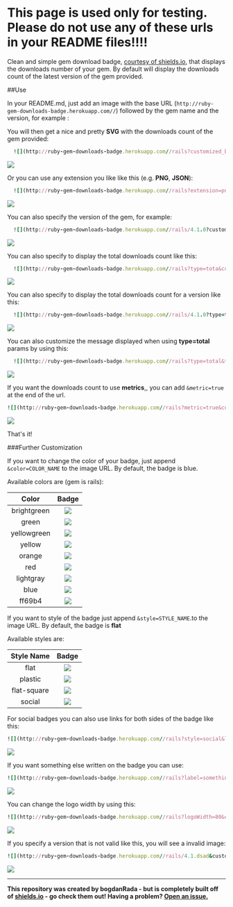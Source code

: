 This page is used only for testing. Please do not use any of these urls in your README files!!!!
================================================================================================

Clean and simple gem download badge, [courtesy of shields.io](https://github.com/badges/shields), that displays the downloads number of your gem. By default will display the downloads count of the latest version of the gem provided.

##Use

In your README.md, just add an image with the base URL (`http://ruby-gem-downloads-badge.herokuapp.com//`) followed by the gem name and the version, for example :

You will then get a nice and pretty **SVG** with the downloads count of the gem provided:

```ruby
  ![](http://ruby-gem-downloads-badge.herokuapp.com//rails?customized_badge=true)
```

![](http://ruby-gem-downloads-badge.herokuapp.com//rails?customized_badge=true)

Or you can use any extension you like like this (e.g. **PNG**, **JSON**\):

```ruby
  ![](http://ruby-gem-downloads-badge.herokuapp.com//rails?extension=png&customized_badge=true)
```

![](http://ruby-gem-downloads-badge.herokuapp.com//rails?extension=png&customized_badge=true)

You can also specify the version of the gem, for example:

```ruby
  ![](http://ruby-gem-downloads-badge.herokuapp.com//rails/4.1.0?customized_badge=true)
```

![](http://ruby-gem-downloads-badge.herokuapp.com//rails/4.1.0?customized_badge=true)

You can also specify to display the total downloads count like this:

```ruby
  ![](http://ruby-gem-downloads-badge.herokuapp.com//rails?type=tota&customized_badge=truel)
```

![](http://ruby-gem-downloads-badge.herokuapp.com//rails?type=total&customized_badge=true)

You can also specify to display the total downloads count for a version like this:

```ruby
  ![](http://ruby-gem-downloads-badge.herokuapp.com//rails/4.1.0?type=total&customized_badge=true)
```

![](http://ruby-gem-downloads-badge.herokuapp.com//rails/4.1.0?type=total&customized_badge=true)

You can also customize the message displayed when using **type=total** params by using this:

```ruby
  ![](http://ruby-gem-downloads-badge.herokuapp.com//rails?type=total&total_label=total-awesome&customized_badge=true)
```

![](http://ruby-gem-downloads-badge.herokuapp.com//rails?type=total&total_label=total-awesome&customized_badge=true)

If you want the downloads count to use **metrics**,, you can add `&metric=true` at the end of the url.

```ruby
![](http://ruby-gem-downloads-badge.herokuapp.com//rails?metric=true&customized_badge=true)
```

![](http://ruby-gem-downloads-badge.herokuapp.com//rails?metric=true&customized_badge=true)

That's it!

###Further Customization

If you want to change the color of your badge, just append `&color=COLOR_NAME` to the image URL. By default, the badge is blue.

Available colors are (gem is rails):

|    Color    |                                         Badge                                         |
|:-----------:|:-------------------------------------------------------------------------------------:|
| brightgreen | ![](http://ruby-gem-downloads-badge.herokuapp.com//rails?color=brightgreen&style=flat&customized_badge=true) |
|    green    |    ![](http://ruby-gem-downloads-badge.herokuapp.com//rails?color=green&style=flat&customized_badge=true) |
| yellowgreen | ![](http://ruby-gem-downloads-badge.herokuapp.com//rails?color=yellowgreen&style=flat&customized_badge=true) |
|   yellow    |   ![](http://ruby-gem-downloads-badge.herokuapp.com//rails?color=yellow&style=flat&customized_badge=true) |
|   orange    |   ![](http://ruby-gem-downloads-badge.herokuapp.com//rails?color=orange&style=flat&customized_badge=true) |
|     red     |     ![](http://ruby-gem-downloads-badge.herokuapp.com//rails?color=red&style=flat&customized_badge=true) |
|  lightgray  |  ![](http://ruby-gem-downloads-badge.herokuapp.com//rails?color=lightgray&style=flat&customized_badge=true) |
|    blue     |    ![](http://ruby-gem-downloads-badge.herokuapp.com//rails?color=blue&style=flat&customized_badge=true) |
|   ff69b4    |   ![](http://ruby-gem-downloads-badge.herokuapp.com//rails?color=ff69b4&style=flat&customized_badge=true) |

If you want to style of the badge just append `&style=STYLE_NAME`.to the image URL. By default, the badge is **flat**

Available styles are:

| Style Name  |                                   Badge                                    |
|:-----------:|:--------------------------------------------------------------------------:|
|    flat     |    ![](http://ruby-gem-downloads-badge.herokuapp.com//rails?style=flat&customized_badge=true)     |
|   plastic   |   ![](http://ruby-gem-downloads-badge.herokuapp.com//rails?style=plastic&customized_badge=true)   |
| flat-square | ![](http://ruby-gem-downloads-badge.herokuapp.com//rails?style=flat-square&customized_badge=true) |
|   social    |   ![](http://ruby-gem-downloads-badge.herokuapp.com//rails?style=social&customized_badge=true)    |

For social badges you can also use links for both sides of the badge like this:

```ruby
![](http://ruby-gem-downloads-badge.herokuapp.com//rails?style=social&link=http://google.com&link=http://yahoo.com&customized_badge=true)
```

![](http://ruby-gem-downloads-badge.herokuapp.com//rails?style=social&link=http://google.com&link=http://yahoo.com&customized_badge=true)

If you want something else written on the badge you can use:

```ruby
![](http://ruby-gem-downloads-badge.herokuapp.com//rails?label=something-else&customized_badge=true)
```

![](http://ruby-gem-downloads-badge.herokuapp.com//rails?label=something-else&customized_badge=true)

You can change the logo width by using this:

```ruby
![](http://ruby-gem-downloads-badge.herokuapp.com//rails?logoWidth=80&customized_badge=true)
```

![](http://ruby-gem-downloads-badge.herokuapp.com//rails?logoWidth=80&customized_badge=true)

If you specify a version that is not valid like this, you will see a invalid image:

```ruby
![](http://ruby-gem-downloads-badge.herokuapp.com//rails/4.1.dsad&customized_badge=true)
```

![](http://ruby-gem-downloads-badge.herokuapp.com//rails/4.1.dsad&customized_badge=true)

---

**This repository was created by bogdanRada - but is completely built off of [shields.io](http://github.com/badges/shields) - go check them out! Having a problem? [Open an issue.](http://github.com/bogdanRada/gem-downloads-badge/issues)**
